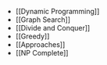 - [[Dynamic Programming]]
- [[Graph Search]]
- [[Divide and Conquer]]
- [[Greedy]]
- [[Approaches]]
- [[NP Complete]]